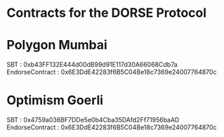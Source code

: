 # Contracts for the DORSE Protocol

# Polygon Mumbai

SBT : 0xb43FF132E444d00dB99d91E117d30A66068Cdb7a
EndorseContract : 0x6E3DdE42283f6B5C04Be18c7369e24007764870c

# Optimism Goerli

SBT : 0x4759a036BF7DDe5e0b4Cba35DAfd2Ff71956baAD
EndorseContract : 0x6E3DdE42283f6B5C04Be18c7369e24007764870c